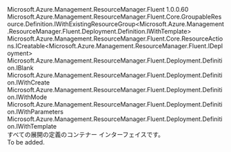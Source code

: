 <Type Name="IDefinition" FullName="Microsoft.Azure.Management.ResourceManager.Fluent.Deployment.Definition.IDefinition">
  <TypeSignature Language="C#" Value="public interface IDefinition : Microsoft.Azure.Management.ResourceManager.Fluent.Core.GroupableResource.Definition.IWithExistingResourceGroup&lt;Microsoft.Azure.Management.ResourceManager.Fluent.Deployment.Definition.IWithTemplate&gt;, Microsoft.Azure.Management.ResourceManager.Fluent.Core.ResourceActions.ICreatable&lt;Microsoft.Azure.Management.ResourceManager.Fluent.IDeployment&gt;, Microsoft.Azure.Management.ResourceManager.Fluent.Deployment.Definition.IBlank, Microsoft.Azure.Management.ResourceManager.Fluent.Deployment.Definition.IWithCreate, Microsoft.Azure.Management.ResourceManager.Fluent.Deployment.Definition.IWithMode, Microsoft.Azure.Management.ResourceManager.Fluent.Deployment.Definition.IWithParameters, Microsoft.Azure.Management.ResourceManager.Fluent.Deployment.Definition.IWithTemplate" />
  <TypeSignature Language="ILAsm" Value=".class public interface auto ansi abstract IDefinition implements class Microsoft.Azure.Management.ResourceManager.Fluent.Core.GroupableResource.Definition.IWithExistingResourceGroup`1&lt;class Microsoft.Azure.Management.ResourceManager.Fluent.Deployment.Definition.IWithTemplate&gt;, class Microsoft.Azure.Management.ResourceManager.Fluent.Core.ResourceActions.ICreatable`1&lt;class Microsoft.Azure.Management.ResourceManager.Fluent.IDeployment&gt;, class Microsoft.Azure.Management.ResourceManager.Fluent.Core.ResourceActions.IIndexable, class Microsoft.Azure.Management.ResourceManager.Fluent.Deployment.Definition.IBlank, class Microsoft.Azure.Management.ResourceManager.Fluent.Deployment.Definition.IWithCreate, class Microsoft.Azure.Management.ResourceManager.Fluent.Deployment.Definition.IWithGroup, class Microsoft.Azure.Management.ResourceManager.Fluent.Deployment.Definition.IWithMode, class Microsoft.Azure.Management.ResourceManager.Fluent.Deployment.Definition.IWithParameters, class Microsoft.Azure.Management.ResourceManager.Fluent.Deployment.Definition.IWithTemplate" />
  <TypeSignature Language="DocId" Value="T:Microsoft.Azure.Management.ResourceManager.Fluent.Deployment.Definition.IDefinition" />
  <TypeSignature Language="VB.NET" Value="Public Interface IDefinition&#xA;Implements IBlank, ICreatable(Of IDeployment), IWithCreate, IWithExistingResourceGroup(Of IWithTemplate), IWithMode, IWithParameters, IWithTemplate" />
  <TypeSignature Language="F#" Value="type IDefinition = interface&#xA;    interface IBlank&#xA;    interface IWithGroup&#xA;    interface IWithExistingResourceGroup&lt;IWithTemplate&gt;&#xA;    interface IWithTemplate&#xA;    interface IWithParameters&#xA;    interface IWithMode&#xA;    interface IWithCreate&#xA;    interface ICreatable&lt;IDeployment&gt;&#xA;    interface IIndexable" />
  <AssemblyInfo>
    <AssemblyName>Microsoft.Azure.Management.ResourceManager.Fluent</AssemblyName>
    <AssemblyVersion>1.0.0.60</AssemblyVersion>
  </AssemblyInfo>
  <Interfaces>
    <Interface>
      <InterfaceName>Microsoft.Azure.Management.ResourceManager.Fluent.Core.GroupableResource.Definition.IWithExistingResourceGroup&lt;Microsoft.Azure.Management.ResourceManager.Fluent.Deployment.Definition.IWithTemplate&gt;</InterfaceName>
    </Interface>
    <Interface>
      <InterfaceName>Microsoft.Azure.Management.ResourceManager.Fluent.Core.ResourceActions.ICreatable&lt;Microsoft.Azure.Management.ResourceManager.Fluent.IDeployment&gt;</InterfaceName>
    </Interface>
    <Interface>
      <InterfaceName>Microsoft.Azure.Management.ResourceManager.Fluent.Deployment.Definition.IBlank</InterfaceName>
    </Interface>
    <Interface>
      <InterfaceName>Microsoft.Azure.Management.ResourceManager.Fluent.Deployment.Definition.IWithCreate</InterfaceName>
    </Interface>
    <Interface>
      <InterfaceName>Microsoft.Azure.Management.ResourceManager.Fluent.Deployment.Definition.IWithMode</InterfaceName>
    </Interface>
    <Interface>
      <InterfaceName>Microsoft.Azure.Management.ResourceManager.Fluent.Deployment.Definition.IWithParameters</InterfaceName>
    </Interface>
    <Interface>
      <InterfaceName>Microsoft.Azure.Management.ResourceManager.Fluent.Deployment.Definition.IWithTemplate</InterfaceName>
    </Interface>
  </Interfaces>
  <Docs>
    <summary>
            すべての展開の定義のコンテナー インターフェイスです。
            </summary>
    <remarks>To be added.</remarks>
  </Docs>
  <Members />
</Type>